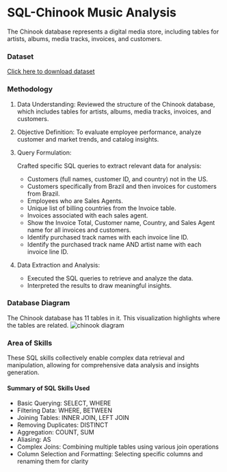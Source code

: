 # SQL-Chinook Music Analysis
The Chinook database represents a digital media store, including tables for artists, albums, media tracks, invoices, and customers.

### Dataset 
[Click here to download dataset](https://cdn.fs.teachablecdn.com/dRmwOLQsS22FVFbXfh3x)

### Methodology
1. Data Understanding: Reviewed the structure of the Chinook database, which includes tables for artists, albums, media tracks, invoices, and customers.
2. Objective Definition: To evaluate employee performance, analyze customer and market trends, and catalog insights.
3. Query Formulation:

   Crafted specific SQL queries to extract relevant data for analysis:
    -  Customers (full names, customer ID, and country) not in the US.
    -  Customers specifically from Brazil and then invoices for customers from Brazil.
    -  Employees who are Sales Agents.
    -  Unique list of billing countries from the Invoice table.
    -  Invoices associated with each sales agent.
    -  Show the Invoice Total, Customer name, Country, and Sales Agent name for all invoices and customers.
    -  Identify purchased track names with each invoice line ID.
    -  Identify the purchased track name AND artist name with each invoice line ID.
5. Data Extraction and Analysis:
     - Executed the SQL queries to retrieve and analyze the data.
     - Interpreted the results to draw meaningful insights.

### Database Diagram
The Chinook database has 11 tables in it. This visualization highlights where the tables are related. 
![chinook diagram](https://github.com/clintprentice/SQL-portfolio/SQL-Chinook-Data-Project/blob/main/chinook%20diagram.png)

### Area of Skills

These SQL skills collectively enable complex data retrieval and manipulation, allowing for comprehensive data analysis and insights generation.

#### Summary of SQL Skills Used
- Basic Querying: SELECT, WHERE
- Filtering Data: WHERE, BETWEEN
- Joining Tables: INNER JOIN, LEFT JOIN
- Removing Duplicates: DISTINCT
- Aggregation: COUNT, SUM
- Aliasing: AS
- Complex Joins: Combining multiple tables using various join operations
- Column Selection and Formatting: Selecting specific columns and renaming them for clarity
